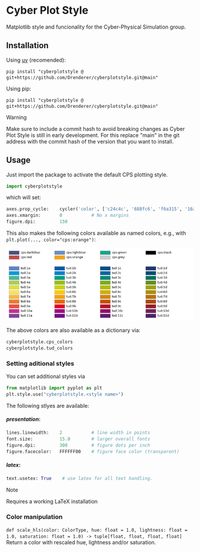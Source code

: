 # Cyber Plot Style
Matplotlib style and funcionality for the Cyber-Physical Simulation group.

## Installation

Using [uv](https://docs.astral.sh/uv/) (recomended):
```shell
pip install "cyberplotstyle @ git+https://github.com/Drenderer/cyberplotstyle.git@main"
```

Using pip:
```shell
pip install "cyberplotstyle @ git+https://github.com/Drenderer/cyberplotstyle.git@main"
```

> [!WARNING]
> Make sure to include a commit hash to avoid breaking changes as Cyber Plot Style is still in early development. For this replace "main" in the git address with the commit hash of the version that you want to install.

## Usage

Just import the package to activate the default CPS plotting style.

```python
import cyberplotstyle
```

which will set:
```python
axes.prop_cycle:    cycler('color', ['c24c4c', '688fc6', 'f6a315', '16a48a', '435384', 'cccccc', '000000']) # CPS colors
axes.xmargin:       0           # No x margins
figure.dpi:         150
```

This also makes the following colors available as named colors, e.g., with `plt.plot(..., color="cps:orange")`:

![CPS Colors](assets/cps_colors.png)
![TUD Colors](assets/tud_colors.png)

The above colors are also available as a dictionary via:
```python
cyberplotstyle.cps_colors
cyberplotstyle.tud_colors
```

### Setting aditional styles
You can set additional styles via
```python
from matplotlib import pyplot as plt
plt.style.use("cyberplotstyle.<style name>")
```

The following stlyes are available:

#### *presentation*:
```python
lines.linewidth:    2           # line width in points
font.size:          15.0        # larger overall fonts
figure.dpi:         300         # figure dots per inch
figure.facecolor:   FFFFFF00    # figure face color (transparent)
```

#### *latex*:
```python
text.usetex: True    # use latex for all text handling.
```
> [!NOTE]
> Requires a working LaTeX installation

### Color manipulation
```def scale_hls(color: ColorType, hue: float = 1.0, lightness: float = 1.0, saturation: float = 1.0) -> tuple[float, float, float, float]```
Return a color with rescaled hue, lightness and/or saturation.
